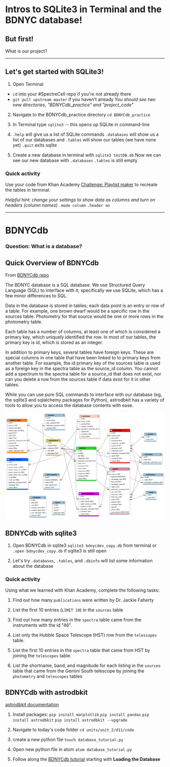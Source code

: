 # Intros to SQLite3 in Terminal and the BDNYC database!

## But first!

  What is our project?



<hr>

## Let's get started with SQLite3!

1. Open Terminal

  - `cd` into your #SpectreCell repo if you're not already there
  - `git pull upstream master` if you haven't already
    *You should see two new directories, "BDNYCdb_practice" and "project_code"*


2. Navigate to the BDNYCdb_practice directory
  `cd BDNYCdb_practice`


3. In Terminal type `sqlite3` -- this opens up SQLite in command-line

4. `.help` will give us a list of SQLite commands
  `.databases` will show us a list of our databases and `.tables` will show our tables (we have none yet)
  `.quit` exits sqlite

5. Create a new database in terminal with `sqlite3 testDB.db`
  Now we can see our new database with `.databases`
  `.tables` is still empty

### Quick activity

Use your code from Khan Academy [Challenge: Playlist maker](https://www.khanacademy.org/computing/computer-programming/sql/more-advanced-sql-queries/pc/challenge-playlist-maker) to recreate the tables in terminal.

  *Helpful hint: change your settings to show data as columns and turn on headers (column names)*
    `.mode column`
    `.header on`


<hr>



# BDNYCdb

### **Question:** What is a database?




## Quick Overview of BDNYCdb
From [BDNYCdb repo](https://github.com/BDNYC/BDNYCdb/blob/master/tutorial/tutorial.md)

The BDNYC database is a SQL database. We use Structured Query Language (SQL) to interface with it; specifically we use SQLite, which has a few minor differences to SQL.

Data in the database is stored in tables; each data point is an entry or row of a table. For example, one brown dwarf would be a specific row in the sources table. Photometry for that source would be one or more rows in the photometry table.

Each table has a number of columns, at least one of which is considered a primary key, which uniquely identified the row. In most of our tables, the primary key is id, which is stored as an integer.

In addition to primary keys, several tables have foreign keys. These are special columns in one table that have been linked to to primary keys from another table. For example, the id primary key of the sources table is used as a foreign key in the spectra table as the source_id column. You cannot add a spectrum to the spectra table for a source_id that does not exist, nor can you delete a row from the sources table if data exist for it in other tables.

While you can use pure SQL commands to interface with our database (eg, the sqlite3 and sqlalchemy packages for Python), astrodbkit has a variety of tools to allow you to access the database contents with ease.

![BDNYC Database](https://raw.githubusercontent.com/BDNYC/BDNYCdb/master/tutorial/full_database.png)


## BDNYCdb with sqlite3

1. Open BDNYCdb in sqlite3
  `sqlite3 bdnycdev_copy.db` from terminal or `.open bdnycdev_copy.db` if sqlite3 is still open

2. Let's try `.databases`, `.tables`, and `.dbinfo` will list some information about the database

### Quick activity

Using what we learned with Khan Academy, complete the following tasks:

  1. Find out how many `publications` were written by Dr. Jackie Faherty

  2. List the first 10 entries (`LIMIT 10`) in the `sources` table

  3. Find out how many entries in the `spectra` table came from the instruments with the id "46".

  4. List only the Hubble Space Telescope (HST) row from the `telescopes` table.

  5. List the first 10 entries in the `spectra` table that came from HST by joining the `telescopes` table.

  6. List the shortname, band, and magnitude for each listing in the `sources` table that came from the Gemini South telescope by joining the `photometry` and `telescopes` tables


## BDNYCdb with astrodbkit

[astrodbkit documentation](https://astrodbkit.readthedocs.io/en/latest/index.html)

1. Install packages:
  `pip install matplotlib`
  `pip install pandas`
  `pip install astrodbkit`
  `pip install astrodbkit --upgrade`

2. Navigate to today's code folder
  `cd units/unit_2/d11/code`

3. create a new python file
  `touch database_tutorial.py`

4. Open new python file in atom
  `atom database_tutorial.py`

5. Follow along the [BDNYCdb tutorial](https://github.com/BDNYC/BDNYCdb/blob/master/tutorial/tutorial.md) starting with **Loading the Database**
